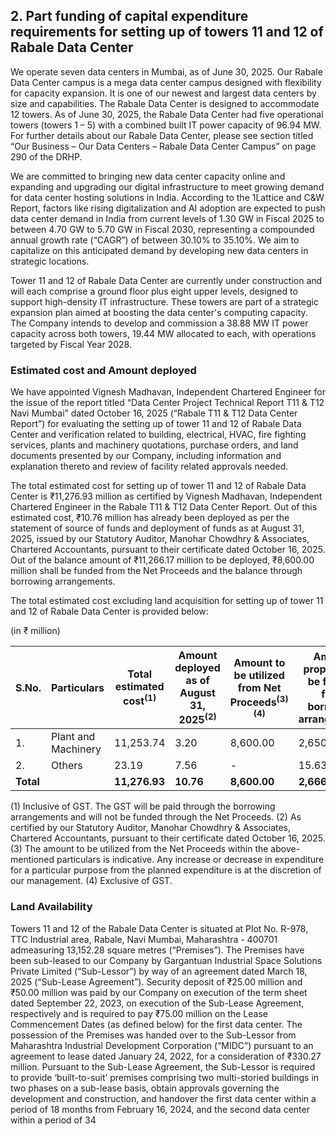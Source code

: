 ## 2. Part funding of capital expenditure requirements for setting up of towers 11 and 12 of Rabale Data Center

We operate seven data centers in Mumbai, as of June 30, 2025. Our Rabale Data Center campus is a mega data center campus designed with flexibility for capacity expansion. It is one of our newest and largest data centers by size and capabilities. The Rabale Data Center is designed to accommodate 12 towers. As of June 30, 2025, the Rabale Data Center had five operational towers (towers 1 – 5) with a combined built IT power capacity of 96.94 MW. For further details about our Rabale Data Center, please see section titled “Our Business – Our Data Centers – Rabale Data Center Campus” on page 290 of the DRHP.

We are committed to bringing new data center capacity online and expanding and upgrading our digital infrastructure to meet growing demand for data center hosting solutions in India. According to the 1Lattice and C&W Report, factors like rising digitalization and AI adoption are expected to push data center demand in India from current levels of 1.30 GW in Fiscal 2025 to between 4.70 GW to 5.70 GW in Fiscal 2030, representing a compounded annual growth rate (“CAGR”) of between 30.10% to 35.10%. We aim to capitalize on this anticipated demand by developing new data centers in strategic locations.

Tower 11 and 12 of Rabale Data Center are currently under construction and will each comprise a ground floor plus eight upper levels, designed to support high-density IT infrastructure. These towers are part of a strategic expansion plan aimed at boosting the data center's computing capacity. The Company intends to develop and commission a 38.88 MW IT power capacity across both towers, 19.44 MW allocated to each, with operations targeted by Fiscal Year 2028.

### Estimated cost and Amount deployed

We have appointed Vignesh Madhavan, Independent Chartered Engineer for the issue of the report titled “Data Center Project Technical Report T11 & T12 Navi Mumbai” dated October 16, 2025 (“Rabale T11 & T12 Data Center Report”) for evaluating the setting up of tower 11 and 12 of Rabale Data Center and verification related to building, electrical, HVAC, fire fighting services, plants and machinery quotations, purchase orders, and land documents presented by our Company, including information and explanation thereto and review of facility related approvals needed.

The total estimated cost for setting up of tower 11 and 12 of Rabale Data Center is ₹11,276.93 million as certified by Vignesh Madhavan, Independent Chartered Engineer in the Rabale T11 & T12 Data Center Report. Out of this estimated cost, ₹10.76 million has already been deployed as per the statement of source of funds and deployment of funds as at August 31, 2025, issued by our Statutory Auditor, Manohar Chowdhry & Associates, Chartered Accountants, pursuant to their certificate dated October 16, 2025. Out of the balance amount of ₹11,266.17 million to be deployed, ₹8,600.00 million shall be funded from the Net Proceeds and the balance through borrowing arrangements.

The total estimated cost excluding land acquisition for setting up of tower 11 and 12 of Rabale Data Center is provided below:

(in ₹ million)

<table><thead><tr><th>S.No.</th><th>Particulars</th><th>Total estimated cost<sup>(1)</sup></th><th>Amount deployed as of August 31, 2025<sup>(2)</sup></th><th>Amount to be utilized from Net Proceeds<sup>(3)(4)</sup></th><th>Amount proposed to be funded from borrowing arrangements</th></tr></thead><tbody><tr><td>1.</td><td>Plant and Machinery</td><td>11,253.74</td><td>3.20</td><td>8,600.00</td><td>2,650.54</td></tr><tr><td>2.</td><td>Others</td><td>23.19</td><td>7.56</td><td>-</td><td>15.63</td></tr><tr><td><strong>Total</strong></td><td></td><td><strong>11,276.93</strong></td><td><strong>10.76</strong></td><td><strong>8,600.00</strong></td><td><strong>2,666.17</strong></td></tr></tbody></table>

(1) Inclusive of GST. The GST will be paid through the borrowing arrangements and will not be funded through the Net Proceeds.
(2) As certified by our Statutory Auditor, Manohar Chowdhry & Associates, Chartered Accountants, pursuant to their certificate dated October 16, 2025.
(3) The amount to be utilized from the Net Proceeds within the above-mentioned particulars is indicative. Any increase or decrease in expenditure for a particular purpose from the planned expenditure is at the discretion of our management.
(4) Exclusive of GST.

### Land Availability

Towers 11 and 12 of the Rabale Data Center is situated at Plot No. R-978, TTC Industrial area, Rabale, Navi Mumbai, Maharashtra - 400701 admeasuring 13,152.28 square metres (“Premises”). The Premises have been sub-leased to our Company by Gargantuan Industrial Space Solutions Private Limited (“Sub-Lessor”) by way of an agreement dated March 18, 2025 (“Sub-Lease Agreement”). Security deposit of ₹25.00 million and ₹50.00 million was paid by our Company on execution of the term sheet dated September 22, 2023, on execution of the Sub-Lease Agreement, respectively and is required to pay ₹75.00 million on the Lease Commencement Dates (as defined below) for the first data center. The possession of the Premises was handed over to the Sub-Lessor from Maharashtra Industrial Development Corporation (“MIDC”) pursuant to an agreement to lease dated January 24, 2022, for a consideration of ₹330.27 million. Pursuant to the Sub-Lease Agreement, the Sub-Lessor is required to provide ‘built-to-suit’ premises comprising two multi-storied buildings in two phases on a sub-lease basis, obtain approvals governing the development and construction, and handover the first data center within a period of 18 months from February 16, 2024, and the second data center within a period of 34